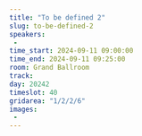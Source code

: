 ```yaml
---
title: "To be defined 2"
slug: to-be-defined-2
speakers:
 - 
time_start: 2024-09-11 09:00:00
time_end: 2024-09-11 09:25:00
room: Grand Ballroom
track: 
day: 20242
timeslot: 40
gridarea: "1/2/2/6"
images: 
 - 
---
```


